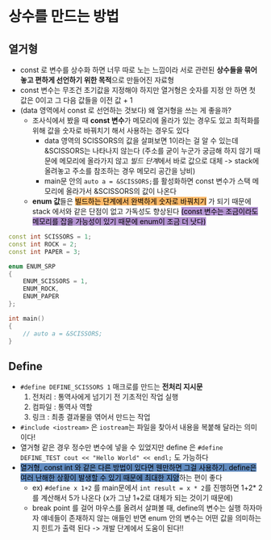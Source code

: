 # 상수를 만드는 방법
## 열거형
- const 로 변수를 상수화 하면 너무 따로 노는 느낌이라 서로 관련된 **상수들을 묶어 놓고 편하게 선언하기 위한 목적**으로 만들어진 자료형
- const 변수는 무조건 초기값을 지정해야 하지만 열거형은 숫자를 지정 안 하면 첫 값은 0이고 그 다음 값들을 이전 값 + 1
- (data 영역에서 const 로 선언하는 것보다) 왜 열거형을 쓰는 게 좋을까?
	- 조사식에서 봤을 때 **const 변수**가 메모리에 올라가 있는 경우도 있고 최적화를 위해 값을 숫자로 바꿔치기 해서 사용하는 경우도 있다
		- data 영역의 SCISSORS의 값을 살펴보면 1이라는 걸 알 수 있는데 &SCISSORS는 나타나지 않는다 (주소를 굳이 누군가 궁금해 하지 않기 때문에 메모리에 올라가지 않고 *빌드 단계*에서 바로 값으로 대체 -> stack에 올려놓고 주소를 참조하는 경우 메모리 공간을 낭비)
		- main문 안의 `auto a = &SCISSORS;`를 활성화하면 const 변수가 스택 메모리에 올라가서 &SCISSORS의 값이 나온다 
	- **enum 값**들은 <mark style="background: #FFAB45CF;">빌드하는 단계에서 완벽하게 숫자로 바꿔치기</mark> 가 되기 때문에 stack 에서와 같은 단점이 없고 가독성도 향상된다 <mark style="background: #824CB496;"> (const 변수는 조금이라도 메모리를 잡을 가능성이 있기 때문에 enum이 조금 더 낫다)</mark>
```cpp
const int SCISSORS = 1;
const int ROCK = 2;
const int PAPER = 3;

enum ENUM_SRP
{
	ENUM_SCISSORS = 1,
	ENUM_ROCK,
	ENUM_PAPER
};

int main()
{
	// auto a = &SCISSORS;
}
```


## Define
- `#define DEFINE_SCISSORS 1` 매크로를 만드는 **전처리 지시문**
	1. 전처리 : 통역사에게 넘기기 전 기초적인 작업 실행
	2. 컴파일 : 통역사 역할
	3. 링크 : 최종 결과물을 엮어서 만드는 작업
- `#include <iostream>` 은 `iostream`는 파일을 찾아서 내용을 복붙해 달라는 의미이다!
- 열거형 같은 경우 정수만 변수에 넣을 수 있었지만 define 은 `#define DEFINE_TEST cout << "Hello World" << endl;` 도 가능하다
- <mark style="background: #0E4F9FA6;">열거형, const int 와 같은 다른 방법이 있다면 웬만하면 그걸 사용하기. define은 여러 난해한 상황이 발생할 수 있기 때문에 최대한 지양</mark>하는 편이 좋다
	- ex) `#define x 1+2` 를 main문에서 `int result = x * 2`를 진행하면 1+2* 2를 계산해서 5가 나온다 (x가 그냥 1+2로 대체가 되는 것이기 때문에)
	- break point 를 걸어 마우스를 올려서 살펴볼 때, define의 변수는 실행 하자마자 얘네들이 존재하지 않는 애들인 반면 enum 안의 변수는 어떤 값을 의미하는지 힌트가 출력 된다 -> 개발 단계에서 도움이 된다!!